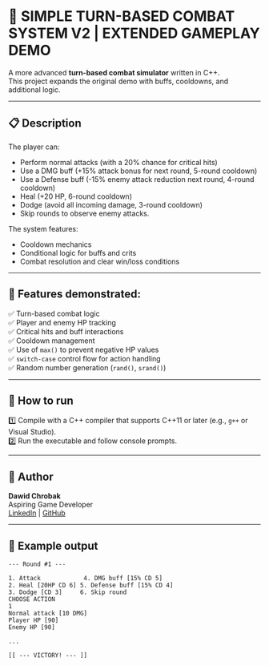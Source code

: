# 🎯 SIMPLE TURN-BASED COMBAT SYSTEM V2 | EXTENDED GAMEPLAY DEMO

A more advanced **turn-based combat simulator** written in C++.  
This project expands the original demo with buffs, cooldowns, and additional logic.

---

## 📋 Description

The player can:
- Perform normal attacks (with a 20% chance for critical hits)
- Use a DMG buff (+15% attack bonus for next round, 5-round cooldown)
- Use a Defense buff (-15% enemy attack reduction next round, 4-round cooldown)
- Heal (+20 HP, 6-round cooldown)
- Dodge (avoid all incoming damage, 3-round cooldown)
- Skip rounds to observe enemy attacks.

The system features:
- Cooldown mechanics
- Conditional logic for buffs and crits
- Combat resolution and clear win/loss conditions

---

## 🧩 Features demonstrated:

✅ Turn-based combat logic  
✅ Player and enemy HP tracking  
✅ Critical hits and buff interactions  
✅ Cooldown management  
✅ Use of `max()` to prevent negative HP values  
✅ `switch-case` control flow for action handling  
✅ Random number generation (`rand()`, `srand()`)

---

## 🔧 How to run

1️⃣ Compile with a C++ compiler that supports C++11 or later (e.g., `g++` or Visual Studio).  
2️⃣ Run the executable and follow console prompts.

---

## 👤 Author

**Dawid Chrobak**  
Aspiring Game Developer  
[LinkedIn](https://www.linkedin.com/in/dawid-chrobak-9511a0373/) | [GitHub](https://github.com/dChrobakDev)

---

## 📝 Example output

```text
--- Round #1 ---

1. Attack		     4. DMG buff [15% CD 5]
2. Heal [20HP CD 6]	5. Defense buff [15% CD 4]
3. Dodge [CD 3]		6. Skip round
CHOOSE ACTION
1
Normal attack [10 DMG]
Player HP [90]
Enemy HP [90]

...

[[ --- VICTORY! --- ]]
